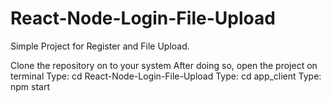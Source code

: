 # React-Node-Login-File-Upload
Simple Project for Register and File Upload.

Clone the repository on to your system
After doing so, open the project on terminal
Type: cd React-Node-Login-File-Upload
Type: cd app_client
Type: npm start
